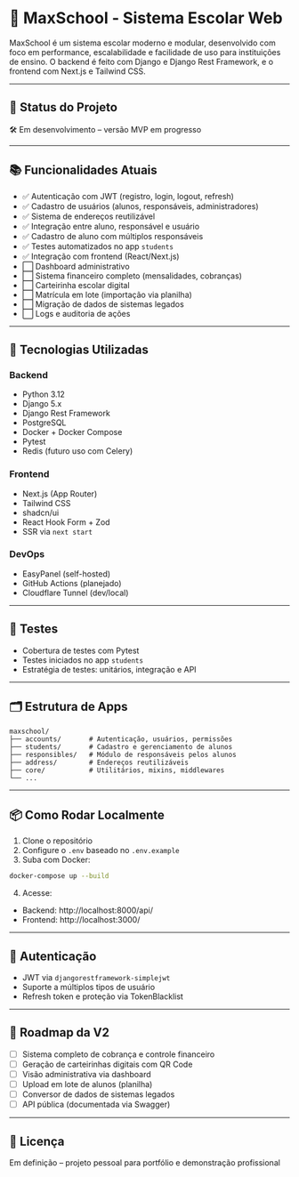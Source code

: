 
# 🏫 MaxSchool - Sistema Escolar Web

MaxSchool é um sistema escolar moderno e modular, desenvolvido com foco em performance, escalabilidade e facilidade de uso para instituições de ensino. O backend é feito com Django e Django Rest Framework, e o frontend com Next.js e Tailwind CSS.

---

## 🚀 Status do Projeto

🛠️ Em desenvolvimento – versão MVP em progresso

---

## 📚 Funcionalidades Atuais

- ✅ Autenticação com JWT (registro, login, logout, refresh)
- ✅ Cadastro de usuários (alunos, responsáveis, administradores)
- ✅ Sistema de endereços reutilizável
- ✅ Integração entre aluno, responsável e usuário
- ✅ Cadastro de aluno com múltiplos responsáveis
- ✅ Testes automatizados no app `students`
- ✅ Integração com frontend (React/Next.js)
- ⬜ Dashboard administrativo
- ⬜ Sistema financeiro completo (mensalidades, cobranças)
- ⬜ Carteirinha escolar digital
- ⬜ Matrícula em lote (importação via planilha)
- ⬜ Migração de dados de sistemas legados
- ⬜ Logs e auditoria de ações

---

## 🧠 Tecnologias Utilizadas

### Backend
- Python 3.12
- Django 5.x
- Django Rest Framework
- PostgreSQL
- Docker + Docker Compose
- Pytest
- Redis (futuro uso com Celery)

### Frontend
- Next.js (App Router)
- Tailwind CSS
- shadcn/ui
- React Hook Form + Zod
- SSR via `next start`

### DevOps
- EasyPanel (self-hosted)
- GitHub Actions (planejado)
- Cloudflare Tunnel (dev/local)

---

## 🧪 Testes

- Cobertura de testes com Pytest
- Testes iniciados no app `students`
- Estratégia de testes: unitários, integração e API

---

## 🗂️ Estrutura de Apps

```
maxschool/
├── accounts/       # Autenticação, usuários, permissões
├── students/       # Cadastro e gerenciamento de alunos
├── responsibles/   # Módulo de responsáveis pelos alunos
├── address/        # Endereços reutilizáveis
├── core/           # Utilitários, mixins, middlewares
└── ...
```

---

## 📦 Como Rodar Localmente

1. Clone o repositório
2. Configure o `.env` baseado no `.env.example`
3. Suba com Docker:

```bash
docker-compose up --build
```

4. Acesse:
- Backend: http://localhost:8000/api/
- Frontend: http://localhost:3000/

---

## 🔐 Autenticação

- JWT via `djangorestframework-simplejwt`
- Suporte a múltiplos tipos de usuário
- Refresh token e proteção via TokenBlacklist

---

## 🧭 Roadmap da V2

- [ ] Sistema completo de cobrança e controle financeiro
- [ ] Geração de carteirinhas digitais com QR Code
- [ ] Visão administrativa via dashboard
- [ ] Upload em lote de alunos (planilha)
- [ ] Conversor de dados de sistemas legados
- [ ] API pública (documentada via Swagger)

---

## 📄 Licença

Em definição – projeto pessoal para portfólio e demonstração profissional
